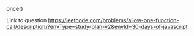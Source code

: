once()

Link to question https://leetcode.com/problems/allow-one-function-call/description/?envType=study-plan-v2&envId=30-days-of-javascript